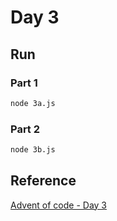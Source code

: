 # Day 3
## Run
### Part 1
```sh
node 3a.js
```
### Part 2
```sh
node 3b.js
```
## Reference
[Advent of code - Day 3](https://adventofcode.com/2021/day/3)

